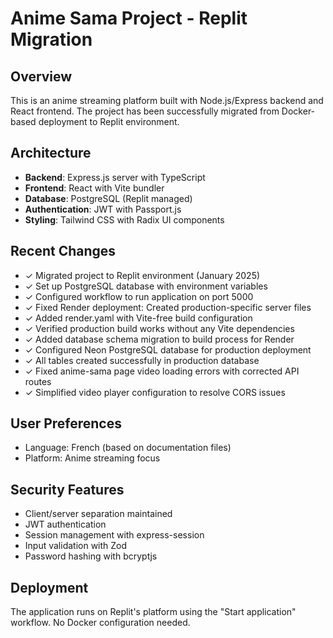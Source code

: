 # Anime Sama Project - Replit Migration

## Overview
This is an anime streaming platform built with Node.js/Express backend and React frontend. The project has been successfully migrated from Docker-based deployment to Replit environment.

## Architecture
- **Backend**: Express.js server with TypeScript
- **Frontend**: React with Vite bundler
- **Database**: PostgreSQL (Replit managed)
- **Authentication**: JWT with Passport.js
- **Styling**: Tailwind CSS with Radix UI components

## Recent Changes
- ✓ Migrated project to Replit environment (January 2025)
- ✓ Set up PostgreSQL database with environment variables
- ✓ Configured workflow to run application on port 5000
- ✓ Fixed Render deployment: Created production-specific server files
- ✓ Added render.yaml with Vite-free build configuration  
- ✓ Verified production build works without any Vite dependencies
- ✓ Added database schema migration to build process for Render
- ✓ Configured Neon PostgreSQL database for production deployment
- ✓ All tables created successfully in production database
- ✓ Fixed anime-sama page video loading errors with corrected API routes
- ✓ Simplified video player configuration to resolve CORS issues

## User Preferences
- Language: French (based on documentation files)
- Platform: Anime streaming focus

## Security Features
- Client/server separation maintained
- JWT authentication
- Session management with express-session
- Input validation with Zod
- Password hashing with bcryptjs

## Deployment
The application runs on Replit's platform using the "Start application" workflow. No Docker configuration needed.